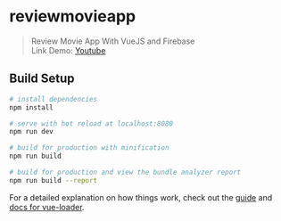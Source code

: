 # reviewmovieapp

> Review Movie App With VueJS and Firebase <br/>
> Link Demo: <a href="https://www.youtube.com/watch?v=lfy6R2iHH90">Youtube</a>
## Build Setup

``` bash
# install dependencies
npm install

# serve with hot reload at localhost:8080
npm run dev

# build for production with minification
npm run build

# build for production and view the bundle analyzer report
npm run build --report
```

For a detailed explanation on how things work, check out the [guide](http://vuejs-templates.github.io/webpack/) and [docs for vue-loader](http://vuejs.github.io/vue-loader).
